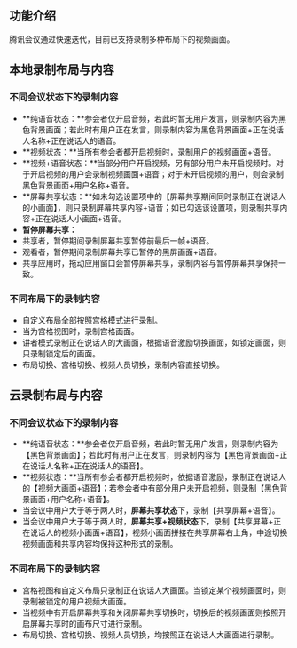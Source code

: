 

## 功能介绍
腾讯会议通过快速迭代，目前已支持录制多种布局下的视频画面。


## 本地录制布局与内容

### 不同会议状态下的录制内容
- **纯语音状态：**参会者仅开启音频，若此时暂无用户发言，则录制内容为黑色背景画面；若此时有用户正在发言，则录制内容为黑色背景画面+正在说话人名称+正在说话人的语音。
- **视频状态：**当所有参会者都开启视频时，录制用户的视频画面+语音。
- **视频+语音状态：**当部分用户开启视频，另有部分用户未开启视频时。对于开启视频的用户会录制视频画面+语音；对于未开启视频的用户，则会录制黑色背景画面+用户名称+语音。
- **屏幕共享状态：**如未勾选设置项中的【屏幕共享期间同时录制正在说话人的小画面】，则只录制屏幕共享内容+语音；如已勾选该设置项，则录制共享内容+正在说话人小画面+语音。
- **暂停屏幕共享：**
 - 共享者，暂停期间录制屏幕共享暂停前最后一帧+语音。
 - 观看者，暂停期间录制屏幕共享已暂停的黑屏画面+语音。
 - 共享应用时，拖动应用窗口会暂停屏幕共享，录制内容与暂停屏幕共享保持一致。

### 不同布局下的录制内容
- 自定义布局全部按照宫格模式进行录制。
- 当为宫格视图时，录制宫格画面。
- 讲者模式录制正在说话人的大画面，根据语音激励切换画面，如锁定画面，则只录制锁定后的画面。
- 布局切换、宫格切换、视频人员切换，录制内容直接切换。

## 云录制布局与内容
### 不同会议状态下的录制内容
- **纯语音状态：**参会者仅开启音频，若此时暂无用户发言，则录制内容为【黑色背景画面】；若此时有用户正在发言，则录制内容为【黑色背景画面+正在说话人名称+正在说话人的语音】。
- **视频状态：**当所有参会者都开启视频时，依据语音激励，录制正在说话人的【视频大画面+语音】；若参会者中有部分用户未开启视频，则录制【黑色背景画面+用户名称+语音】。
- 当会议中用户大于等于两人时，**屏幕共享状态**下，录制【共享屏幕+语音】。
- 当会议中用户大于等于两人时，**屏幕共享+视频状态**下，录制【共享屏幕+正在说话人的视频小画面+语音】，视频小画面拼接在共享屏幕右上角，中途切换视频画面和共享内容均保持这种形式的录制。

### 不同布局下的录制内容
- 宫格视图和自定义布局只录制正在说话人大画面。当锁定某个视频画面时，则录制被锁定的用户视频大画面。
- 当视频中有开启屏幕共享和关闭屏幕共享切换时，切换后的视频画面则按照开启屏幕共享时的画布尺寸进行录制。
- 布局切换、宫格切换、视频人员切换，均按照正在说话人大画面进行录制。
